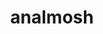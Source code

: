 ---
layout: project
permalink: /analmosh/
title: "analmosh"
created: "June 2014"
root: "/assets/anal_mosh/"
bg-video: >
  <iframe src="https://player.vimeo.com/video/270484326" width="640" height="360" frameborder="0" webkitallowfullscreen mozallowfullscreen allowfullscreen></iframe>

description: >
  analmosh is custom made generative visual system. Optical flow, feedback chains, and glitch techniques are used to create colorful and dynamic imagery that is generated in real-time. analmosh is sometimes presented as a live performance in which the imagery is accompanied by sample-based audio programmed to match the visual movement and tone.

performances:
  - event: "Zip:UNCOMPRESSED Vol.4"
    date: "February 2018"
    venue: "3LD Art + Technology Center"
    location: "NYC"
  - event: "Virtual Sky"
    date: "August 2015"
    venue: "Palisades"
    location: "NYC"
  - event: "Catch 62"
    date: "June 2014"
    venue: "The Invisible Dog Art Center"
    location: "NYC"
  - event: "New Skin for the Old Ceremony"
    date: "March 2014"
    venue: "Cloud City"
    location: "NYC"

documentation:
  - "1.jpg"
  - "2.jpg"
  - "3.jpg"
  - "4.jpg"
  - "5.jpg"
  - "6.jpg"
  - "7.jpg"
  - "8.jpg"
  - "9.jpg"
  - "10.jpg"
  - "11.jpg"
  - "12.jpg"
---